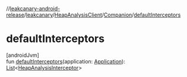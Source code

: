 //[leakcanary-android-release](../../../../index.md)/[leakcanary](../../index.md)/[HeapAnalysisClient](../index.md)/[Companion](index.md)/[defaultInterceptors](default-interceptors.md)

# defaultInterceptors

[androidJvm]\
fun [defaultInterceptors](default-interceptors.md)(application: [Application](https://developer.android.com/reference/kotlin/android/app/Application.html)): [List](https://kotlinlang.org/api/latest/jvm/stdlib/kotlin.collections/-list/index.html)&lt;[HeapAnalysisInterceptor](../../-heap-analysis-interceptor/index.md)&gt;

